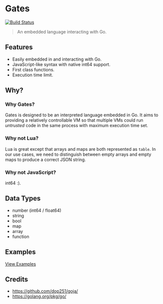 # Gates

[![Build Status](https://travis-ci.org/gates/gates.svg?branch=master)](https://travis-ci.org/gates/gates)

> An embedded language interacting with Go.

## Features

- Easily embedded in and interacting with Go.
- JavaScript-like syntax with native int64 support.
- First class functions.
- Execution time limit.

## Why?

### Why Gates?

Gates is designed to be an interpreted language embedded in Go. It aims to providing a
relatively controllable VM so that multiple VMs could run _untrusted_ code in the same process
with maximum execution time set.

### Why not Lua?

Lua is great except that arrays and maps are both represented as `table`. In our use cases,
we need to distinguish between empty arrays and empty maps to produce a correct JSON string.

### Why not JavaScript?

int64 :).

## Data Types

- number (int64 / float64)
- string
- bool
- map
- array
- function

## Examples

[View Examples](/examples/)

## Credits

- https://github.com/dop251/goja/
- https://golang.org/pkg/go/
